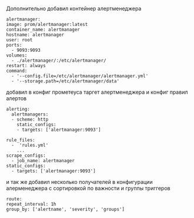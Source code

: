 Дополнительно добавил контейнер алертменеджера

    alertmanager:
    image: prom/alertmanager:latest
    container_name: alertmanager
    hostname: alertmanager
    user: root
    ports:
      - 9093:9093
    volumes:
      - ./alertmanager/:/etc/alertmanager/
    restart: always
    command:
      - '--config.file=/etc/alertmanager/alertmanager.yml'
      - '--storage.path=/etc/alertmanager/data'

добавил в конфиг прометеуса таргет алертменеджера и конфиг правил алертов
    
    alerting:
      alertmanagers:
      - scheme: http
        static_configs:
        - targets: ['alertmanager:9093']
    
    rule_files:
      -  'rules.yml'
        ...
    scrape_configs:
      - job_name: alertmanager
    static_configs:
      - targets: ['alertmanager:9093']

и так же добавил несколько получателей в конфигурации алерменеджера
с сортировкой по важности и группы триггеров
  
    route:
    repeat_interval: 1h
    group_by: ['alertname', 'severity', 'groups']

    

